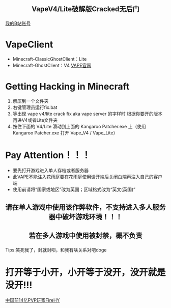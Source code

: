 ## <p align="center">VapeV4/Lite破解版Cracked无后门</p>
[我的B站账号](https://space.bilibili.com/3493112309614889)
# VapeClient
- Minecraft-ClassicGhostClient：Lite
- Minecraft-GhostClient：V4
[VAPE官网](https://[www.vape.gg)
# Getting Hacking in Minecraft
1. 解压到一个文件夹
2. 右键管理员运行fix.bat
3. 等出现 vape v4/lite crack fix aka vape server 的字样时 根据你要开的版本再进V4或者Lite文件夹
4. 按住下面的  V4/Lite  滑动到上面的  Kangaroo Patcher.exe  上（使用 Kangaroo Patcher.exe 打开 Vape_V4 / Vape_Lite）

# Pay Attention！！！
- 要先打开游戏进入单人存档或者服务器
- 此VAPE不能注入花雨庭要在花雨庭使用请开端后关闭白端再注入自己的客户端
- 使用前请将“国家或地区”改为英国；区域格式改为“英文(英国)”


## <p align="center">请在单人游戏中使用该作弊软件，不支持进入多人服务器中破坏游戏环境！！！</p>
## <p align="center">若在多人游戏中使用被封禁，概不负责</p>

Tips:笑死我了，封就封呗，和我有啥关系对吧doge
# 打开等于小开，小开等于没开，没开就是没开!!!
[中国前14亿PVP玩家FireHY]([https://cloud.githubusercontent.com/assets/13227314/21706500/76fdb962-d37c-11e6-9284-093ad065aeca.PNG](https://www.bilibili.com/video/BV1kx4y1d7pS/?spm_id_from=333.337.search-card.all.click)https://www.bilibili.com/video/BV1kx4y1d7pS/?spm_id_from=333.337.search-card.all.click)
